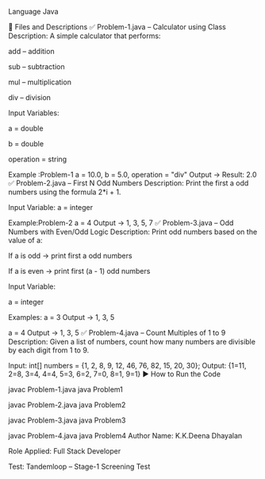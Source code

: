  Language
Java

📂 Files and Descriptions
✅ Problem-1.java – Calculator using Class
Description:
A simple calculator that performs:

add – addition

sub – subtraction

mul – multiplication

div – division

Input Variables:

a = double

b = double

operation = string

Example :Problem-1
a = 10.0, b = 5.0, operation = "div"
Output → Result: 2.0
✅ Problem-2.java – First N Odd Numbers
Description:
Print the first a odd numbers using the formula 2*i + 1.

Input Variable:
a = integer

Example:Problem-2
a = 4
Output → 1, 3, 5, 7
✅ Problem-3.java – Odd Numbers with Even/Odd Logic
Description:
Print odd numbers based on the value of a:

If a is odd → print first a odd numbers

If a is even → print first (a - 1) odd numbers

Input Variable:

a = integer

Examples:
a = 3
Output → 1, 3, 5

a = 4
Output → 1, 3, 5
✅ Problem-4.java – Count Multiples of 1 to 9
Description:
Given a list of numbers, count how many numbers are divisible by each digit from 1 to 9.

Input:
int[] numbers = {1, 2, 8, 9, 12, 46, 76, 82, 15, 20, 30};
Output:
{1=11, 2=8, 3=4, 4=4, 5=3, 6=2, 7=0, 8=1, 9=1}
▶️ How to Run the Code

javac Problem-1.java
java Problem1

javac Problem-2.java
java Problem2

javac Problem-3.java
java Problem3

javac Problem-4.java
java Problem4
Author
Name: K.K.Deena Dhayalan

Role Applied: Full Stack Developer

Test: Tandemloop – Stage-1 Screening Test
